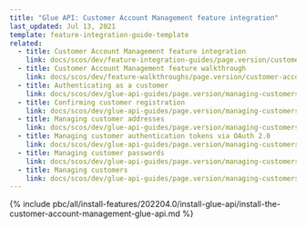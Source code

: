 ```yaml
---
title: "Glue API: Customer Account Management feature integration"
last_updated: Jul 13, 2021
template: feature-integration-guide-template
related:
  - title: Customer Account Management feature integration
    link: docs/scos/dev/feature-integration-guides/page.version/customer-account-management-feature-integration.html
  - title: Customer Account Management feature walkthrough
    link: docs/scos/dev/feature-walkthroughs/page.version/customer-account-management-feature-walkthrough/customer-account-management-feature-walkthrough.html
  - title: Authenticating as a customer
    link: docs/scos/dev/glue-api-guides/page.version/managing-customers/authenticating-as-a-customer.html
  - title: Confirming customer registration
    link: docs/scos/dev/glue-api-guides/page.version/managing-customers/confirming-customer-registration.html
  - title: Managing customer addresses
    link: docs/scos/dev/glue-api-guides/page.version/managing-customers/managing-customer-addresses.html
  - title: Managing customer authentication tokens via OAuth 2.0
    link: docs/scos/dev/glue-api-guides/page.version/managing-customers/managing-customer-authentication-tokens-via-oauth-2.0.html
  - title: Managing customer passwords
    link: docs/scos/dev/glue-api-guides/page.version/managing-customers/managing-customer-passwords.html
  - title: Managing customers
    link: docs/scos/dev/glue-api-guides/page.version/managing-customers/managing-customers.html
---
```



{% include pbc/all/install-features/202204.0/install-glue-api/install-the-customer-account-management-glue-api.md %} <!-- To edit, see /_includes/pbc/all/install-features/202204.0/install-glue-api/install-the-customer-account-management-glue-api.md -->
